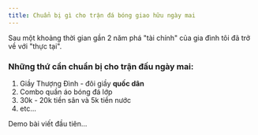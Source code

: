 ```yaml
---
title: Chuẩn bị gì cho trận đá bóng giao hữu ngày mai
---
```


Sau một khoảng thời gian gần 2 năm phá "tài chính" của gia đình tôi đã trở về với "thực tại".

### Những thứ cần chuẩn bị cho trận đấu ngày mai:
1. Giầy Thượng Đình - đôi giầy **quốc dân**
2. Combo quần áo bóng đá lớp
3. 30k - 20k tiền sân và 5k tiền nước
4. etc...

Demo bài viết đầu tiên...
